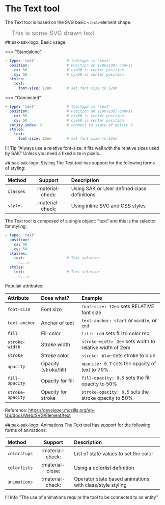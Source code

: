 # The Text tool
The Text tool is based on the SVG basic `<text>`element shape.

<svg viewBox="0 0 400 20" xmlns="http://www.w3.org/2000/svg" width="400px">
  <text x="20" y="20" font-size="20" fill="grey">
    <tspan>This is some SVG drawn text</tspan>
  </text>
</svg>

##:sak-sak-logo: Basic usage

=== "Standalone"
  ```yaml linenums="1" hl_lines="1"
  - type: 'text'              # tooltype is 'text'
    position:                 # Position on (100x100) canvas
      cx: 50                  # cx=50 is center position
      cy: 50                  # cy=50 is center position
    styles:
      text:
        font-size: 12em       # set font size to 12em
  ```
=== "Connected"
  ```yaml linenums="1" hl_lines="1"
  - type: 'text'              # tooltype is 'text'
    position:                 # Position on (100x100) canvas
      cx: 50                  # cx=50 is center position
      cy: 50                  # cy=50 is center position
    entity_index: 0           # connect to state of entity 0
    styles:
      text:
        font-size: 12em       # set font size to 12em
  ```
!!! Tip "Always use a relative font-size: it fits well with the relative sizes used by SAK"
    Unless you need a fixed size in pixels...
    
##:sak-sak-logo: Styling
The Text tool has support for the following forms of styling:

| Method       | Support          | Description            |
| :----------- | :--------------: | :-------------------- |
| `classes`    | :material-check: | Using SAK or User defined class definitions  |
| `styles`     | :material-check: | Using inline SVG and CSS styles |

The Text tool is composed of a single object: "text" and this is the selector for styling:
```yaml linenums="1"hl_lines="7 10"
- type: 'text'
  position:
    cx: 50
    cy: 50
  classes:
    text:                   # Text selector
      <...>
  styles:
    text:                   # Text selector
      <...>
```
Populair attributes:

| Attribute       | Does what?            | Example                                                 |
| :-------------- | :-------------------- | :------------------------------------------------------ |
| `font-size`     | Font size             | `font-size: 12em` sets RELATIVE font size |
| `text-anchor`   | Anchor of text        | `text-anchor: start` or `middle`, or `end` |
| `fill`          | Fill color            | `fill: red` sets fill to color red |
| `stroke-width`  | Stroke width          | `stroke-width: 2em` sets width to relative width of 2em |
| `stroke`        | Stroke color          | `stroke: blue` sets stroke to blue |
| `opacity`       | Opacity (stroke/fill) | `opacity: 0.7` sets the opacity of text to 70% |
| `fill-opacity`  | Opacity for fill      | `fill-opacity: 0.5` sets the fill opacity to 50% |
| `stroke-opacity`| Opacity for stroke    | `stroke-opacity: 0.5` sets the stroke opacity to 50% |

Reference: https://developer.mozilla.org/en-US/docs/Web/SVG/Element/text

##:sak-sak-logo: Animations
The Text tool has support for the following forms of animations:

| Method       | Support          | Description            |
| :----------- | :--------------: | :-------------------- |
| `colorstops` | :material-check: | List of state values to set the color |
| `colorlists` | :material-close: | Using a colorlist definition |
| `animations` | :material-check: | Operator state based animations with class/style styling |

!!! Info "The use of animations require the tool to be connected to an entity"




